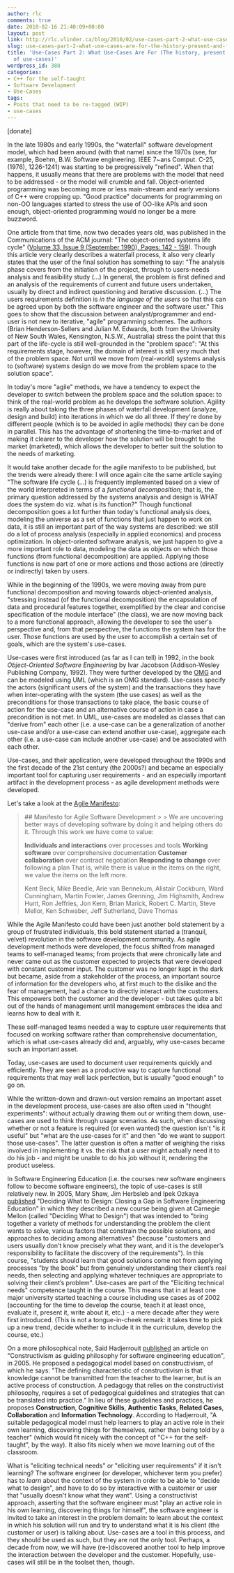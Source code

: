 ```yaml
---
author: rlc
comments: true
date: 2010-02-16 21:40:09+00:00
layout: post
link: http://rlc.vlinder.ca/blog/2010/02/use-cases-part-2-what-use-cases-are-for-the-history-present-and-future-of-use-cases/
slug: use-cases-part-2-what-use-cases-are-for-the-history-present-and-future-of-use-cases
title: 'Use-Cases Part 2: What Use-Cases Are For (The history, present and future
  of use-cases)'
wordpress_id: 388
categories:
- C++ for the self-taught
- Software Development
- Use-Cases
tags:
- Posts that need to be re-tagged (WIP)
- use-cases
---
```


[donate]

In the late 1980s and early 1990s, the "waterfall" software development model, which had been around (with that name) since the 1970s (see, for example, Boehm, B.W. Software engineering. IEEE 7~ans Comput. C-25, (1976), 1226-1241) was starting to be progressively "refined". When that happens, it usually means that there are problems with the model that need to be addressed - or the model will crumble and fall. Object-oriented programming was becoming more or less main-stream and early versions of C++ were cropping up. "Good practice" documents for programming on non-OO languages started to stress the use of OO-like APIs and soon enough, object-oriented programming would no longer be a mere buzzword.
<!-- more -->
One article from that time, now two decades years old, was published in the Communications of the ACM journal: "The object-oriented systems life cycle" ([Volume 33, Issue 9  (September 1990), Pages: 142 - 159](http://portal.acm.org/citation.cfm?id=83880.84529&jmp=cit&coll=ACM&dl=ACM&CFID=1154054&CFTOKEN=24694148#CIT)). Though this article very clearly describes a waterfall process, it also very clearly states that the user of the final solution has something to say: "The analysis phase
covers from the initiation of the project, through to users-needs analysis and feasibility study (...) In general, the problem is first defined and an analysis of the requirements of current and future users undertaken, usually by direct and indirect questioning and iterative discussion. (...) The users requirements
definition is _in the language of the users_ so that this can be agreed upon by both the software engineer and the software user." This goes to show that the discussion between analyst/programmer and end-user is not new to iterative, "agile" programming schemes. The authors (Brian Henderson-Sellers and Julian M. Edwards, both from the University of New South Wales, Kensington, N.S.W., Australia) stress the point that this part of the life-cycle is still well-grounded in the "problem space": "At this requirements stage, however, the domain of interest is still very much that of the problem space. Not until we move from (real-world) systems analysis to (software) systems design do we move from the problem space to the solution space".

In today's more "agile" methods, we have a tendency to expect the developer to switch between the problem space and the solution space: to think of the real-world problem as he develops the software solution. Agility is really about taking the three phases of waterfall development (analyze, design and build) into iterations in which we do all three. If they're done by different people (which is to be avoided in agile methods) they can be done in parallel. This has the advantage of shortening the time-to-market and of making it clearer to the developer how the solution will be brought to the market (marketed), which allows the developer to better suit the solution to the needs of marketing.

It would take another decade for the agile manifesto to be published, but the trends were already there: I will once again cite the same article saying "The software life cycle (...) is frequently implemented based on a view of the world interpreted in terms of a _functional decomposition_; that is, the primary question addressed by the systems analysis and design is WHAT does the system do viz. what is its function?" Though functional decomposition goes a lot further than today's functional analysis does, modeling the universe as a set of functions that just happen to work on data, it is still an important part of the way systems are described: we still do a lot of process analysis (especially in applied economics) and process optimization. In object-oriented software analysis, we just happen to give a more important role to data, modeling the data as objects on which those functions (from functional decomposition) are applied. Applying those functions is now part of one or more actions and those actions are (directly or indirectly) taken by users.

While in the beginning of the 1990s, we were moving away from pure functional decomposition and moving towards object-oriented analysis, "stressing instead (of the functional decomposition) the encapsulation of data and procedural features together, exemplified by the clear and concise specification of the module interface" (the class), we are now moving back to a more functional approach, allowing the developer to see the user's perspective and, from that perspective, the functions the system has for the user. Those functions are used by the user to accomplish a certain set of goals, which are the system's use-cases.

Use-cases were first introduced (as far as I can tell) in 1992, in the book _Object-Oriented Software Engineering_ by Ivar Jacobson (Addison-Wesley Publishing Company, 1992). They were further developed by the [OMG](http://omg.org) and can be modeled using UML (which is an OMG standard). Use-cases specify the actors (significant users of the system) and the transactions they have when inter-operating with the system (the use cases) as well as the preconditions for those transactions to take place, the basic course of action for the use-case and an alternative course of action in case a precondition is not met. In UML, use-cases are modeled as classes that can "derive from" each other (i.e. a use-case can be a generalization of another use-case and/or a use-case can extend another use-case), aggregate each other (i.e. a use-case can include another use-case) and be associated with each other.

Use-cases, and their application, were developed throughout the 1990s and the first decade of the 21st century (the 2000s?) and became an especially important tool for capturing user requirements - and an especially important artifact in the development process - as agile development methods were developed.

Let's take a look at the [Agile Manifesto](http://agilemanifesto.org/):


<blockquote>## Manifesto for Agile Software Development
> 
> 
We are uncovering better ways of developing
software by doing it and helping others do it.
Through this work we have come to value:

**Individuals and interactions** over processes and tools
**Working software** over comprehensive documentation
**Customer collaboration** over contract negotiation
**Responding to change** over following a plan
That is, while there is value in the items on
the right, we value the items on the left more.

Kent Beck, Mike Beedle, Arie van Bennekum, Alistair Cockburn, Ward Cunningham, Martin Fowler, James Grenning, Jim Highsmith, Andrew Hunt, Ron Jeffries, Jon Kern, Brian Marick, Robert C. Martin, Steve Mellor, Ken Schwaber, Jeff Sutherland, Dave Thomas</blockquote>



While the Agile Manifesto could have been just another bold statement by a group of frustrated individuals, this bold statement started a (tranquil, velvet) revolution in the software development community. As agile development methods were developed, the focus shifted from managed teams to self-managed teams; from projects that were chronically late and never came out as the customer expected to projects that were developed with constant customer input. The customer was no longer kept in the dark but became, aside from a stakeholder of the process, an important source of information for the developers who, at first much to the dislike and the fear of management, had a chance to directly interact with the customers. This empowers both the customer and the developer - but takes quite a bit out of the hands of management until management embraces the idea and learns how to deal with it.

These self-managed teams needed a way to capture user requirements that focused on working software rather than comprehensive documentation, which is what use-cases already did and, arguably, why use-cases became such an important asset.

Today, use-cases are used to document user requirements quickly and efficiently. They are seen as a productive way to capture functional requirements that may well lack perfection, but is usually "good enough" to go on.

While the written-down and drawn-out version remains an important asset in the development process, use-cases are also often used in "thought experiments": without actually drawing them out or writing them down, use-cases are used to think through usage scenarios. As such, when discussing whether or not a feature is required (or even wanted) the question isn't "is it useful" but "what are the use-cases for it" and then "do we want to support those use-cases". The latter question is often a matter of weighing the risks involved in implementing it vs. the risk that a user might actually need it to do his job - and might be unable to do his job without it, rendering the product useless.

In Software Engineering Education (i.e. the courses new software engineers follow to become software engineers), the topic of use-cases is still relatively new. In 2005, Mary Shaw, Jim Herbsleb and Ipek Ozkaya [published](http://portal.acm.org/citation.cfm?id=1062563&dl=GUIDE&coll=GUIDE&CFID=72120033&CFTOKEN=76543455) "Deciding What to Design: Closing a Gap in Software Engineering Education" in which they described a new course being given at Carnegie Mellon (called "Deciding What to Design") that was intended to "bring together a variety of methods for understanding the problem the client wants to solve, various factors that constrain the possible solutions, and approaches to deciding among alternatives" (because "customers and users usually don’t know precisely what they want, and it is the developer’s responsibility to facilitate the discovery of the requirements"). In this course, "students should learn that good solutions come not from applying processes “by the book” but from genuinely understanding their client’s real needs, then selecting and applying whatever techniques are appropriate to solving their client’s problem". Use-cases are part of the "Eliciting technical needs" competence taught in the course. This means that in at least one major university started teaching a course including use cases as of 2002 (accounting for the time to develop the course, teach it at least once, evaluate it, present it, write about it, etc.) - a mere decade after they were first introduced. (This is not a tongue-in-cheek remark: it takes time to pick up a new trend, decide whether to include it in the curriculum, develop the course, etc.)

On a more philosophical note, Said Hadjerrouit [published](http://portal.acm.org/citation.cfm?id=1113875&dl=GUIDE&coll=GUIDE&CFID=72120126&CFTOKEN=59021832) an article on "Constructivism as guiding philosophy for software engineering education", in 2005. He proposed a pedagogical model based on constructivism, of which he says: "The defining characteristic of constructivism is that knowledge cannot be transmitted from the teacher to the learner, but is an active process of construction. A pedagogy that relies on the constructivist philosophy, requires a set of pedagogical guidelines and strategies that can be translated into practice." In lieu of these guidelines and practices, he proposes **Construction**, **Cognitive Skills**, **Authentic Tasks**, **Related Cases**, **Collaboration** and **Information Technology**. According to Hadjerrouit, "A suitable pedagogical model must help learners to play an active role in their own learning, discovering things for themselves, rather than being told by a teacher" (which would fit nicely with the concept of "C++ for the self-taught", by the way). It also fits nicely when we move learning out of the classroom.

What is "eliciting technical needs" or "eliciting user requirements" if it isn't learning? The software engineer (or developer, whichever term you prefer) has to _learn_ about the context of the system in order to be able to "decide what to design", and have to do so by interactive with a customer or user that "usually doesn't know what they want". Using a constructivist approach, asserting that the software engineer must "play an active role in his own learning, discovering things for himself", the software engineer is invited to take an interest in the problem domain: to learn about the context in which his solution will run and try to understand what it is his client (the customer or user) is talking about. Use-cases are a tool in this process, and they should be used as such, but they are not the only tool. Perhaps, a decade from now, we will have (re-)discovered another tool to help improve the interaction between the developer and the customer. Hopefully, use-cases will still be in the toolset then, though.
